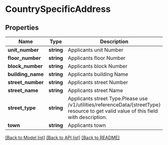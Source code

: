 # CountrySpecificAddress

## Properties
Name | Type | Description | Notes
------------ | ------------- | ------------- | -------------
**unit_number** | **string** | Applicants unit Number | [optional] 
**floor_number** | **string** | Applicants floor Number | [optional] 
**block_number** | **string** | Applicants block Number | [optional] 
**building_name** | **string** | Applicants building Name | [optional] 
**street_number** | **string** | Applicants street Number | [optional] 
**street_name** | **string** | Applicants street Name | [optional] 
**street_type** | **string** | Applicants street Type.Please use /v1/utilities/referenceData/{streetType} resource to get valid value of this field with description. | [optional] 
**town** | **string** | Applicants town | [optional] 

[[Back to Model list]](../../README.md#documentation-for-models) [[Back to API list]](../../README.md#documentation-for-api-endpoints) [[Back to README]](../../README.md)

